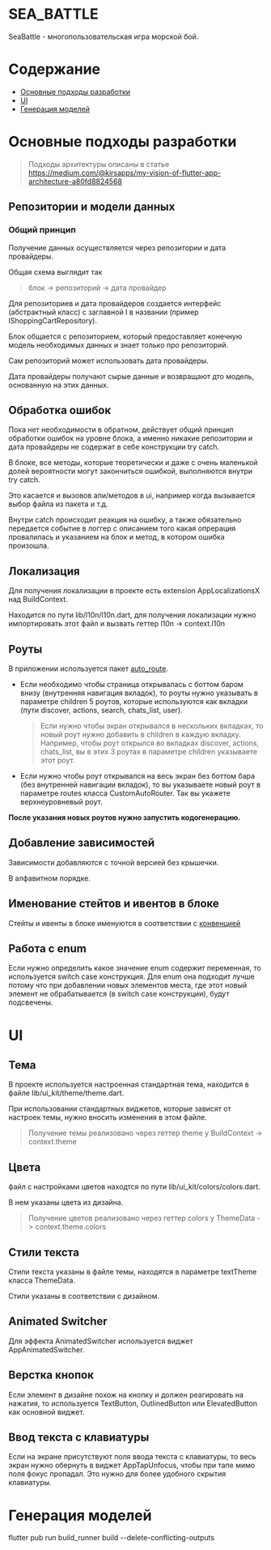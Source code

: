 # SEA_BATTLE

SeaBattle - многопользовательская игра морской бой.

# Содержание
* [Основные подходы разработки](#Основные-подходы-разработки)
* [UI](#UI)
* [Генерация моделей](#Генерация-моделей)

# Основные подходы разработки

> Подходы архитектуры описаны в статье https://medium.com/@kirsapps/my-vision-of-flutter-app-architecture-a80fd8824568

## Репозитории и модели данных

### Общий принцип

Получение данных осуществляется через репозитории и дата провайдеры.

Общая схема выглядит так

> блок -> репозиторий -> дата провайдер

Для репозиториев и дата провайдеров создается интерфейс (абстрактный класс) с заглавной I в названии (пример IShoppingCartRepository).

Блок общается с репозиторием, который предоставляет конечную модель необходимых данных и знает только про репозиторий.

Сам репозиторий может использовать дата провайдеры.

Дата провайдеры получают сырые данные и возвращают дто модель, основанную на этих данных.

## Обработка ошибок

Пока нет необходимости в обратном, действует общий принцип обработки ошибок на уровне блока, а именно никакие репозитории и дата провайдеры не содержат в себе конструкции try catch.

В блоке, все методы, которые теоретически и даже с очень маленькой долей вероятности могут закончиться ошибкой, выполняются внутри try catch.

Это касается и вызовов апи/методов в ui, например когда вызывается выбор файла из пакета и т.д.

Внутри catch происходит реакция на ошибку, а также обязательно передается событие в логгер с описанием того какая опрерация провалилась и указанием на блок и метод, в котором ошибка произошла.

## Локализация
Для получения локализации в проекте есть extension AppLocalizationsX над BuildContext.

Находится по пути lib/l10n/l10n.dart, для получения локализации нужно импортировать этот файл и вызвать геттер l10n -> context.l10n

## Роуты

В приложении используется пакет [auto_route](https://pub.dev/packages/auto_route).

* Если необходимо чтобы страница открывалась с боттом баром внизу (внутренняя навигация вкладок), то роуты нужно указывать в параметре children 5 роутов, которые используются как вкладки (пути discover, actions, search, chats_list, user).

  > Eсли нужно чтобы экран открывался в нескольких вкладках, то новый роут нужно добавить в children в каждую вкладку. Например, чтобы роут открылся во вкладках discover, actions, chats_list, вы в этих 3 роутах в параметре children указываете этот роут.

* Если нужно чтобы роут открывался на весь экран без боттом бара (без внутренней навигации вкладок), то вы указываете новый роут в параметре routes класса CustomAutoRouter. Так вы укажете верхнеуровневый роут.

**После указания новых роутов нужно запустить кодогенерацию.**

## Добавление зависимостей

Зависимости добавляются с точной версией без крышечки.

В алфавитном порядке.

## Именование стейтов и ивентов в блоке

Стейты и ивенты в блоке именуются в соответствии с [конвенцией](https://bloclibrary.dev/#/blocnamingconventions)

## Работа с enum

Если нужно определить какое значение enum содержит переменная, то используется switch case конструкция. Для enum она подходит лучше потому что при добавлении новых элементов места, где этот новый элемент не обрабатывается (в switch case конструкции), будут подсвечены.

# UI

## Тема
В проекте используется настроенная стандартная тема, находится в файле lib/ui_kit/theme/theme.dart.

При использовании стандартных виджетов, которые зависят от настроек темы, нужно вносить изменения в этом файле.

> Получение темы реализовано через геттер theme у BuildContext -> context.theme

## Цвета

файл с настройками цветов находтся по пути lib/ui_kit/colors/colors.dart.

В нем указаны цвета из дизайна.

> Получение цветов реализовано через геттер colors у ThemeData -> context.theme.colors

## Стили текста

Стили текста указаны в файле темы, находятся в параметре textTheme класса ThemeData.

Стили указаны в соответствии с дизайном.

## Animated Switcher

Для эффекта AnimatedSwitcher используется виджет AppAnimatedSwitcher.

## Верстка кнопок

Если элемент в дизайне похож на кнопку и должен реагировать на нажатия, то используется TextButton, OutlinedButton или ElevatedButton как основной виджет.

## Ввод текста с клавиатуры

Если на экране присутствуют поля ввода текста с клавиатуры, то весь экран нужно обернуть в виджет AppTapUnfocus, чтобы при тапе мимо поля фокус пропадал. Это нужно для более удобного скрытия клавиатуры.

# Генерация моделей

flutter pub run build_runner build --delete-conflicting-outputs